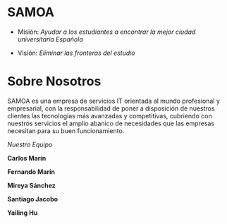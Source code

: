 # SAMOA

- Misión: *Ayudar a los estudiantes a encontrar la mejor ciudad universitaria Española*

- Visión: *Eliminar las fronteras del estudio* 

# Sobre Nosotros

SAMOA es una empresa de servicios IT orientada al mundo profesional y empresarial, con la responsabilidad de poner a disposición de nuestros clientes las tecnologías más avanzadas y competitivas, cubriendo con nuestros servicios el amplio abanico de necesidades que las empresas necesitan para su buen funcionamiento.

*Nuestro Equipo*

**Carlos Marín** 

**Fernando Marín**

**Mireya Sánchez**

**Santiago Jacobo**

**Yailing Hu**





